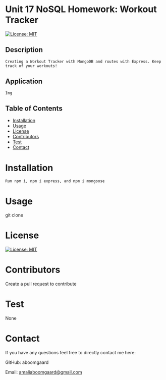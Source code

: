 # Unit 17 NoSQL Homework: Workout Tracker
  [![License: MIT](https://img.shields.io/badge/License-MIT-yellow.svg)](https://opensource.org/licenses/MIT)
  
  ## Description 
    Creating a Workout Tracker with MongoDB and routes with Express. Keep track of your workouts!

  ## Application
    Img


  ## Table of Contents 

  * [Installation](#installation)
  * [Usage](#usage)
  * [License](#license)
  * [Contributors](#contributors)
  * [Test](#test)
  * [Contact](#contact)
  # Installation
    Run npm i, npm i express, and npm i mongoose

  # Usage
  git clone

  # License
  [![License: MIT](https://img.shields.io/badge/License-MIT-yellow.svg)](https://opensource.org/licenses/MIT)
  
  # Contributors
  Create a pull request to contribute

  # Test
  None
  
  # Contact
  If you have any questions feel free to directly contact me here:
   
   GitHub:
   aboomgaard

   Email:
   amaliaboomgaard@gmail.com
